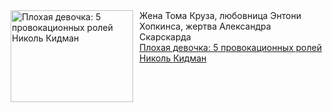 <!--2025-01-16 01:06:45-->
<div class="yb">
  <div class="rss smaller1 kino_teatr"><a href="https://www.kino-teatr.ru/blog/y2025/1-16/2012/" title="Плохая девочка: 5 провокационных ролей Николь Кидман"><img src="https://www.kino-teatr.ru/blog/2/1/2012/poster.jpg" width="196" height="147" align="left" hspace="5" style="margin: 0px 10px 0px 5px" alt="Плохая девочка: 5 провокационных ролей Николь Кидман"/></a>Жена Тома Круза, любовница Энтони Хопкинса, жертва Александра Скарскарда <br><a class="light" href="https://www.kino-teatr.ru/blog/y2025/1-16/2012/">Плохая девочка: 5 провокационных ролей Николь Кидман</a></div>
</div>
